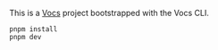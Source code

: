 This is a [Vocs](https://vocs.dev) project bootstrapped with the Vocs CLI.

```
pnpm install
pnpm dev
```
